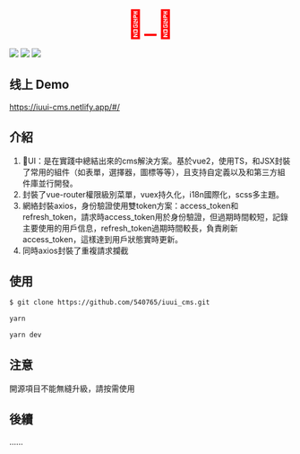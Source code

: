 <center><font color="red" size=10>🍊_🍊</font></center>

![](https://img.shields.io/badge/版本-0.0.1-3963bc.svg)
![](https://img.shields.io/badge/node-8.11.0+-3963bc.svg)
![](https://img.shields.io/badge/脚手架-vuecli5-3963bc.svg)


## 线上 Demo

<https://iuui-cms.netlify.app/#/>

## 介紹

1. 🍊UI：是在實踐中總結出來的cms解決方案。基於vue2，使用TS，和JSX封裝了常用的組件（如表單，選擇器，圖標等等），且支持自定義以及和第三方組件庫並行開發。
2. 封裝了vue-router權限級別菜單，vuex持久化，i18n國際化，scss多主題。
3. 網絡封裝axios，身份驗證使用雙token方案：access_token和refresh_token，請求時access_token用於身份驗證，但過期時間較短，記錄主要使用的用戶信息，refresh_token過期時間較長，負責刷新access_token，這樣達到用戶狀態實時更新。
4. 同時axios封裝了重複請求攔截

## 使用

```bash
$ git clone https://github.com/540765/iuui_cms.git
```

```bash
yarn
```

```bash
yarn dev
```

## 注意

開源項目不能無縫升級，請按需使用

## 後續

......
